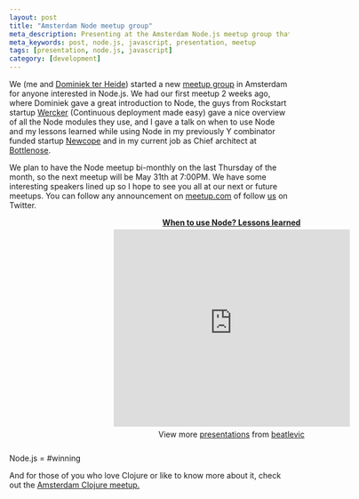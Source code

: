 ```yaml
---
layout: post
title: "Amsterdam Node meetup group"
meta_description: Presenting at the Amsterdam Node.js meetup group that I'm organizing
meta_keywords: post, node.js, javascript, presentation, meetup
tags: [presentation, node.js, javascript]
category: [development]
---
```


We (me and <a href="http://dominiek.com/">Dominiek ter Heide</a>) started a new <a href="http://www.meetup.com/amsnode/">meetup group</a> in Amsterdam
for anyone interested in Node.js. We had our first meetup 2 weeks ago,
where Dominiek gave a great introduction to Node, the guys from
Rockstart startup <a href="http://beta.wercker.com/">Wercker</a>
(Continuous deployment made easy) gave a nice overview of all the Node
modules they use, and I gave a talk on when to use
Node and my lessons learned while using Node in my previously Y
combinator funded startup <a href="http://newcope.com">Newcope</a> and in
my current job as Chief architect at <a href="http://bottlenose.com">Bottlenose</a>.

We plan to have the Node meetup bi-monthly on the last Thursday of the
month, so the next meetup will be May 31th at 7:00PM. We
have some interesting speakers lined up so I hope to see you all at our
next or future meetups. You can follow any announcement on <a
href="http://www.meetup.com/amsnode/">meetup.com</a> of follow <a href="http://twitter.com/amsnode">us</a> on Twitter.

<div style="width:800px;text-align:center" id="__ss_12232685"> <strong style="display:block;margin:12px 0 4px"><a href="http://www.slideshare.net/beatlevic/when-to-use-node-lessons-learned" title="When to use Node? Lessons learned" target="_blank">When to use Node? Lessons learned</a></strong> <iframe src="https://www.slideshare.net/slideshow/embed_code/12232685" width="425" height="355" frameborder="0" marginwidth="0" marginheight="0" scrolling="no"></iframe> <div style="padding:5px 0 12px"> View more <a href="http://www.slideshare.net/" target="_blank">presentations</a> from <a href="http://www.slideshare.net/beatlevic" target="_blank">beatlevic</a> </div> </div>

Node.js = #winning

And for those of you who love Clojure or like to know more about it,
check out the <a
href="http://www.meetup.com/The-Amsterdam-Clojure-Meetup-Group/">
Amsterdam Clojure meetup.</a>
